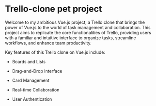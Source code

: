 # Trello-clone pet project

Welcome to my ambitious Vue.js project, a Trello clone that brings the power of Vue.js to the world of task management and collaboration. This project aims to replicate the core functionalities of Trello, providing users with a familiar and intuitive interface to organize tasks, streamline workflows, and enhance team productivity.

Key features of this Trello clone on Vue.js include:

- Boards and Lists

- Drag-and-Drop Interface

- Card Management

- Real-time Collaboration

- User Authentication
